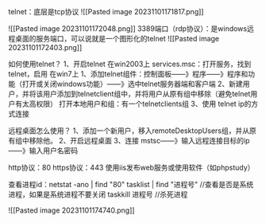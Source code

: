 
telnet：底层是tcp协议
![[Pasted image 20231101171817.png]]

![[Pasted image 20231101172048.png]]
3389端口（rdp协议）：是windows远程桌面的服务端口，可以说就是一个图形化的telnet
![[Pasted image 20231101172403.png]]

如何使用telnet？
1、开启telnet
	在win2003上
		services.msc：打开服务，找到telnet，启用
	在win7上
		1、添加telnet组件：控制面板——》程序——》程序和功能（打开或关闭windows功能）——》选中telnet服务器端和客户端
2、新建用户，并将该用户添加到telnetclient组中，并将用户从原有组中移除（避免telnet用户有太高权限）
打开本地用户和组：有一个telnetclients组
3、使用 telnet  ip的方式连接

远程桌面怎么使用？
1、添加一个新用户，移入remoteDesktopUsers组，并从原有组中移除他。
2、开启远程桌面
3、连接
	mstsc——》输入远程连接目标的ip——》输入用户名密码


http协议：80
https协议：443
使用iis发布web服务或使用软件（如phpstudy）

查看进程id：netstat -ano | find "80"
tasklist | find "进程号" //查看是否是系统进程，如果是系统进程不要关闭
taskkill  进程号        //杀死进程

![[Pasted image 20231101174740.png]]







